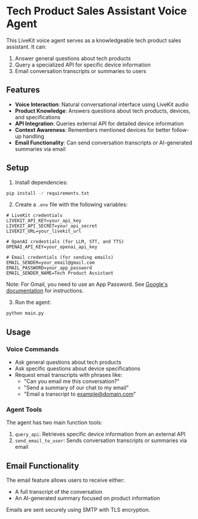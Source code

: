 # Tech Product Sales Assistant Voice Agent

This LiveKit voice agent serves as a knowledgeable tech product sales assistant. It can:

1. Answer general questions about tech products
2. Query a specialized API for specific device information
3. Email conversation transcripts or summaries to users

## Features

- **Voice Interaction**: Natural conversational interface using LiveKit audio
- **Product Knowledge**: Answers questions about tech products, devices, and specifications
- **API Integration**: Queries external API for detailed device information
- **Context Awareness**: Remembers mentioned devices for better follow-up handling
- **Email Functionality**: Can send conversation transcripts or AI-generated summaries via email

## Setup

1. Install dependencies:
```bash
pip install -r requirements.txt
```

2. Create a `.env` file with the following variables:
```
# LiveKit credentials
LIVEKIT_API_KEY=your_api_key
LIVEKIT_API_SECRET=your_api_secret
LIVEKIT_URL=your_livekit_url

# OpenAI credentials (for LLM, STT, and TTS)
OPENAI_API_KEY=your_openai_api_key

# Email credentials (for sending emails)
EMAIL_SENDER=your_email@gmail.com
EMAIL_PASSWORD=your_app_password
EMAIL_SENDER_NAME=Tech Product Assistant
```

Note: For Gmail, you need to use an App Password. See [Google's documentation](https://support.google.com/accounts/answer/185833) for instructions.

3. Run the agent:
```bash
python main.py
```

## Usage

### Voice Commands

- Ask general questions about tech products
- Ask specific questions about device specifications
- Request email transcripts with phrases like:
  - "Can you email me this conversation?"
  - "Send a summary of our chat to my email"
  - "Email a transcript to example@domain.com"

### Agent Tools

The agent has two main function tools:

1. `query_api`: Retrieves specific device information from an external API
2. `send_email_to_user`: Sends conversation transcripts or summaries via email

## Email Functionality

The email feature allows users to receive either:

- A full transcript of the conversation
- An AI-generated summary focused on product information

Emails are sent securely using SMTP with TLS encryption.